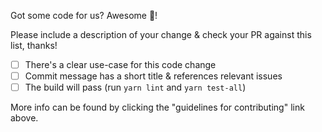 Got some code for us? Awesome 🎊!

Please include a description of your change & check your PR against this list, thanks!

- [ ] There's a clear use-case for this code change
- [ ] Commit message has a short title & references relevant issues
- [ ] The build will pass (run `yarn lint` and `yarn test-all`)

More info can be found by clicking the "guidelines for contributing" link above.
